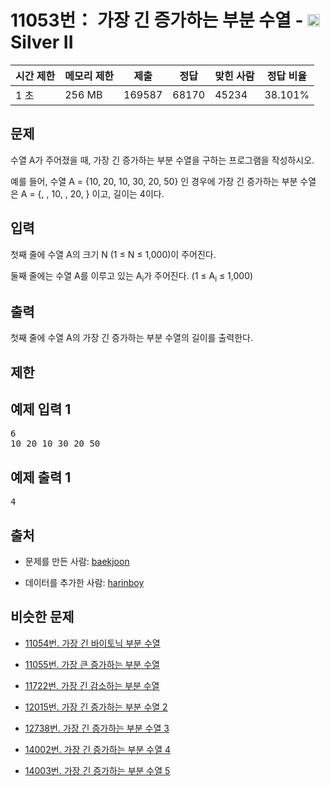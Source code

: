 # 11053번： 가장 긴 증가하는 부분 수열 - <img src="https://static.solved.ac/tier_small/9.svg" style="height:20px" /> Silver II



| 시간 제한 | 메모리 제한 | 제출 | 정답 | 맞힌 사람 | 정답 비율 |
| --- | --- | --- | --- | --- | --- |
| 1 초 | 256 MB | 169587 | 68170 | 45234 | 38.101% |
## 문제

수열 A가 주어졌을 때, 가장 긴 증가하는 부분 수열을 구하는 프로그램을 작성하시오.

예를 들어, 수열 A = {10, 20, 10, 30, 20, 50} 인 경우에 가장 긴 증가하는 부분 수열은 A = {, , 10, , 20, } 이고, 길이는 4이다.

## 입력

첫째 줄에 수열 A의 크기 N (1 ≤ N ≤ 1,000)이 주어진다.

둘째 줄에는 수열 A를 이루고 있는 A<sub>i</sub>가 주어진다. (1 ≤ A<sub>i</sub> ≤ 1,000)

## 출력

첫째 줄에 수열 A의 가장 긴 증가하는 부분 수열의 길이를 출력한다.

## 제한

## 예제 입력 1

<pre>6
10 20 10 30 20 50
</pre>
## 예제 출력 1

<pre>4
</pre>
## 출처

- 문제를 만든 사람: [baekjoon](/user/baekjoon)

- 데이터를 추가한 사람: [harinboy](/user/harinboy)

## 비슷한 문제

- [11054번. 가장 긴 바이토닉 부분 수열](/problem/11054)

- [11055번. 가장 큰 증가하는 부분 수열](/problem/11055)

- [11722번. 가장 긴 감소하는 부분 수열](/problem/11722)

- [12015번. 가장 긴 증가하는 부분 수열 2](/problem/12015)

- [12738번. 가장 긴 증가하는 부분 수열 3](/problem/12738)

- [14002번. 가장 긴 증가하는 부분 수열 4](/problem/14002)

- [14003번. 가장 긴 증가하는 부분 수열 5](/problem/14003)